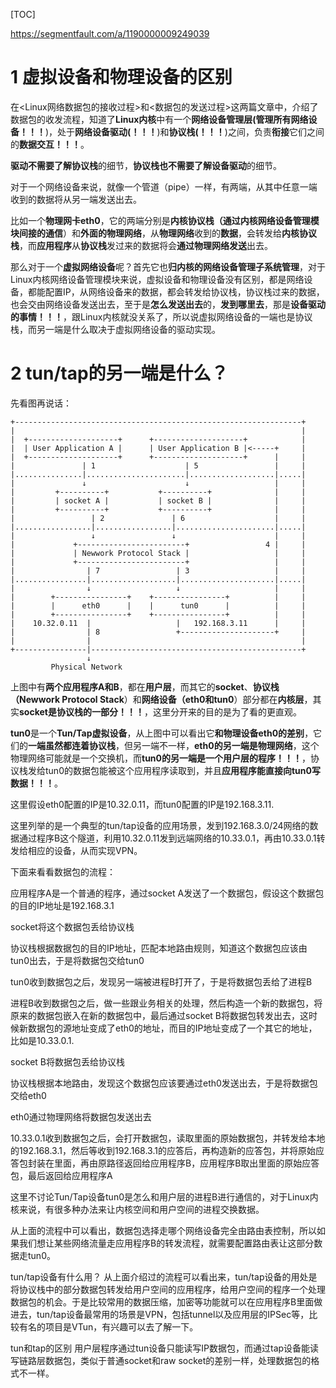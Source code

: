 [TOC]

https://segmentfault.com/a/1190000009249039

# 1 虚拟设备和物理设备的区别

在\<Linux网络数据包的接收过程\>和\<数据包的发送过程\>这两篇文章中，介绍了数据包的收发流程，知道了**Linux内核**中有一个**网络设备管理层(管理所有网络设备！！！**)，处于**网络设备驱动(！！！**)和**协议栈(！！！**)之间，负责**衔接**它们之间的**数据交互！！！**。

**驱动不需要了解协议栈**的细节，**协议栈也不需要了解设备驱动**的细节。

对于一个网络设备来说，就像一个管道（pipe）一样，有两端，从其中任意一端收到的数据将从另一端发送出去。

比如一个**物理网卡eth0**，它的两端分别是**内核协议栈（通过内核网络设备管理模块间接的通信**）和**外面的物理网络**，从**物理网络**收到的**数据**，会转发给**内核协议栈**，而**应用程序**从**协议栈**发过来的数据将会**通过物理网络发送**出去。

那么对于一个**虚拟网络设备**呢？首先它也**归内核的网络设备管理子系统管理**，对于Linux内核网络设备管理模块来说，虚拟设备和物理设备没有区别，都是网络设备，都能配置IP，从网络设备来的数据，都会转发给协议栈，协议栈过来的数据，也会交由网络设备发送出去，至于是**怎么发送出去**的，**发到哪里去**，那是**设备驱动的事情！！！**，跟Linux内核就没关系了，所以说虚拟网络设备的一端也是协议栈，而另一端是什么取决于虚拟网络设备的驱动实现。

# 2 tun/tap的另一端是什么？

先看图再说话：

```
+----------------------------------------------------------------+
|                                                                |
|  +--------------------+      +--------------------+            |
|  | User Application A |      | User Application B |<-----+     |
|  +--------------------+      +--------------------+      |     |
|               | 1                    | 5                 |     |
|...............|......................|...................|.....|
|               ↓                      ↓                   |     |
|         +----------+           +----------+              |     |
|         | socket A |           | socket B |              |     |
|         +----------+           +----------+              |     |
|                 | 2               | 6                    |     |
|.................|.................|......................|.....|
|                 ↓                 ↓                      |     |
|             +------------------------+                 4 |     |
|             | Newwork Protocol Stack |                   |     |
|             +------------------------+                   |     |
|                | 7                 | 3                   |     |
|................|...................|.....................|.....|
|                ↓                   ↓                     |     |
|        +----------------+    +----------------+          |     |
|        |      eth0      |    |      tun0      |          |     |
|        +----------------+    +----------------+          |     |
|    10.32.0.11  |                   |   192.168.3.11      |     |
|                | 8                 +---------------------+     |
|                |                                               |
+----------------|-----------------------------------------------+
                 ↓
         Physical Network
```

上图中有**两个应用程序A和B**，都在**用户层**，而其它的**socket**、**协议栈（Newwork Protocol Stack**）和**网络设备（eth0和tun0**）部分都在**内核层**，其实**socket是协议栈的一部分！！！**，这里分开来的目的是为了看的更直观。

**tun0**是一个**Tun/Tap虚拟设备**，从上图中可以看出它**和物理设备eth0的差别**，它们的**一端虽然都连着协议栈**，但另一端不一样，**eth0的另一端是物理网络**，这个物理网络可能就是一个交换机，而**tun0的另一端是一个用户层的程序！！！**，协议栈发给tun0的数据包能被这个应用程序读取到，并且**应用程序能直接向tun0写数据！！！**。

这里假设eth0配置的IP是10.32.0.11，而tun0配置的IP是192.168.3.11.

这里列举的是一个典型的tun/tap设备的应用场景，发到192.168.3.0/24网络的数据通过程序B这个隧道，利用10.32.0.11发到远端网络的10.33.0.1，再由10.33.0.1转发给相应的设备，从而实现VPN。

下面来看看数据包的流程：

应用程序A是一个普通的程序，通过socket A发送了一个数据包，假设这个数据包的目的IP地址是192.168.3.1

socket将这个数据包丢给协议栈

协议栈根据数据包的目的IP地址，匹配本地路由规则，知道这个数据包应该由tun0出去，于是将数据包交给tun0

tun0收到数据包之后，发现另一端被进程B打开了，于是将数据包丢给了进程B

进程B收到数据包之后，做一些跟业务相关的处理，然后构造一个新的数据包，将原来的数据包嵌入在新的数据包中，最后通过socket B将数据包转发出去，这时候新数据包的源地址变成了eth0的地址，而目的IP地址变成了一个其它的地址，比如是10.33.0.1.

socket B将数据包丢给协议栈

协议栈根据本地路由，发现这个数据包应该要通过eth0发送出去，于是将数据包交给eth0

eth0通过物理网络将数据包发送出去

10.33.0.1收到数据包之后，会打开数据包，读取里面的原始数据包，并转发给本地的192.168.3.1，然后等收到192.168.3.1的应答后，再构造新的应答包，并将原始应答包封装在里面，再由原路径返回给应用程序B，应用程序B取出里面的原始应答包，最后返回给应用程序A

这里不讨论Tun/Tap设备tun0是怎么和用户层的进程B进行通信的，对于Linux内核来说，有很多种办法来让内核空间和用户空间的进程交换数据。

从上面的流程中可以看出，数据包选择走哪个网络设备完全由路由表控制，所以如果我们想让某些网络流量走应用程序B的转发流程，就需要配置路由表让这部分数据走tun0。

tun/tap设备有什么用？
从上面介绍过的流程可以看出来，tun/tap设备的用处是将协议栈中的部分数据包转发给用户空间的应用程序，给用户空间的程序一个处理数据包的机会。于是比较常用的数据压缩，加密等功能就可以在应用程序B里面做进去，tun/tap设备最常用的场景是VPN，包括tunnel以及应用层的IPSec等，比较有名的项目是VTun，有兴趣可以去了解一下。

tun和tap的区别
用户层程序通过tun设备只能读写IP数据包，而通过tap设备能读写链路层数据包，类似于普通socket和raw socket的差别一样，处理数据包的格式不一样。

